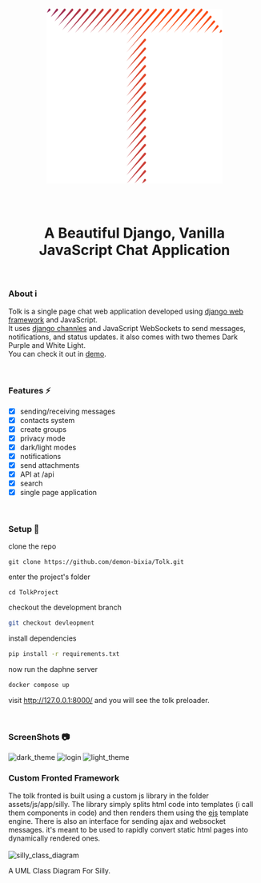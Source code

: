 <h5 align="center">
    <img src="assets/images/logo/tolk-logo.svg" style="width:350px;height:350px;" />
</h5>

<br/>

<h1 align="center">
    A Beautiful Django, Vanilla JavaScript Chat Application
</h1>

<br>

### About ℹ️

<p>Tolk is a single page chat web application developed using <a href="https://github.com/django/django">
django web framework</a> and JavaScript.<br/>It uses 
<a href="https://github.com/django/channels">django channles</a> and JavaScript WebSockets to send messages,
notifications,
and status updates. it also comes with two themes Dark Purple and White Light.<br/>
You can check it out in <a href="http://tolk-project.herokuapp.com/">demo</a>.
</p>

<br/>

### Features ⚡

- [x] sending/receiving messages
- [x] contacts system
- [x] create groups
- [x] privacy mode
- [x] dark/light modes
- [x] notifications
- [x] send attachments
- [x] API at /api
- [x] search
- [x] single page application

<br>

### Setup 🔧

clone the repo

```
git clone https://github.com/demon-bixia/Tolk.git
```

enter the project's folder

```
cd TolkProject
```

checkout the development branch

```bash
git checkout devleopment
```

install dependencies

```bash
pip install -r requirements.txt
```

now run the daphne server

```bash
docker compose up
```

visit <a href="http://127.0.0.1:8000/">http://127.0.0.1:8000/</a> and you will see the tolk preloader.

<br>

### ScreenShots 📷
<img src="screenshots/Screenshot%20from%202021-08-08%2018-06-11.png" alt="dark_theme"/>
<img src="screenshots/Screenshot%20from%202021-08-08%2018-21-48.png" alt="login"/>
<img src="screenshots/Screenshot%20from%202021-08-08%2018-23-00.png" alt="light_theme"/>

<br>

### Custom Fronted Framework

The tolk fronted is built using a custom js library in the folder assets/js/app/silly. The library simply splits html
code into templates (i call them components in code) and then renders them using the <a href="https://ejs.co/">ejs</a>
template engine. There is also an interface for sending ajax and websocket messages. it's meant to be used to rapidly 
convert
static html pages into dynamically rendered ones.<br/>
<br/>
<img src="Documentation/JsAppClassdiagram.jpg" alt="silly_class_diagram"  width="700" height="700"/>
<p>
A UML Class Diagram For Silly.
</p>
